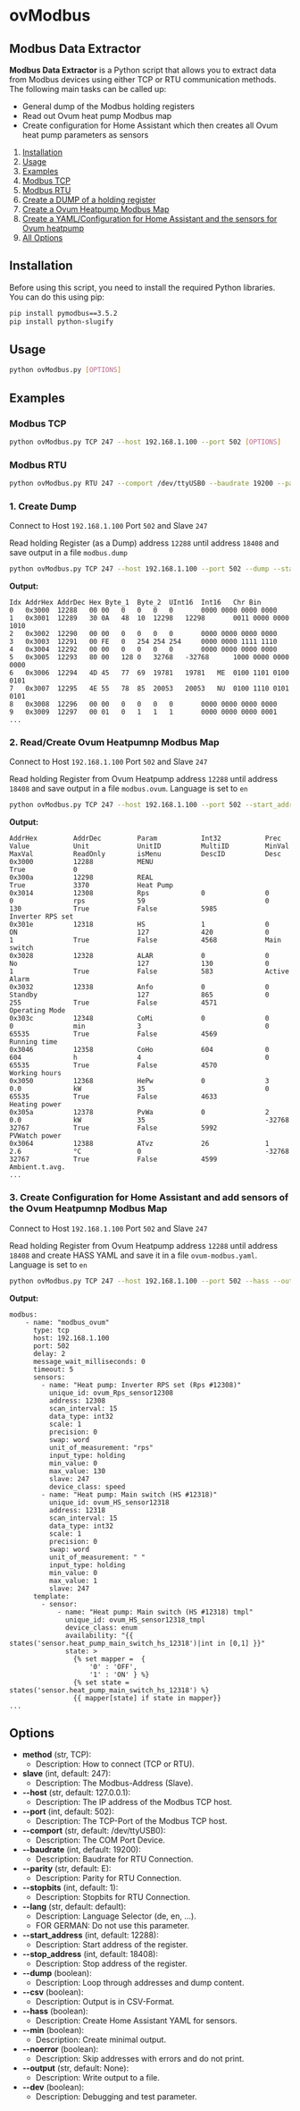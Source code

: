 # ovModbus
## Modbus Data Extractor

**Modbus Data Extractor** is a Python script that allows you to extract data from Modbus devices using either TCP or RTU communication methods. 
The following main tasks can be called up:
- General dump of the Modbus holding registers
- Read out Ovum heat pump Modbus map
- Create configuration for Home Assistant which then creates all Ovum heat pump parameters as sensors

1. [Installation](#installation)
2. [Usage](#usage)
3. [Examples](#examples)
4. [Modbus TCP](#modbustcp)
5. [Modbus RTU](#modbusrtu)
6. [Create a DUMP of a holding register](#dump)
7. [Create a Ovum Heatpump Modbus Map](#ovummap)
8. [Create a YAML/Configuration for Home Assistant and the sensors for Ovum heatpump](#hass)
9. [All Options](#options)

## Installation
<a name="installation"></a>

Before using this script, you need to install the required Python libraries. You can do this using pip:

```bash
pip install pymodbus==3.5.2
pip install python-slugify
```

## Usage
<a name="usage"></a>

```bash
python ovModbus.py [OPTIONS]
```
## Examples
<a name="examples"></a>
### Modbus TCP
<a name="modbustcp"></a>
```bash
python ovModbus.py TCP 247 --host 192.168.1.100 --port 502 [OPTIONS]
```

### Modbus RTU
<a name="modbusrtu"></a>
```bash
python ovModbus.py RTU 247 --comport /dev/ttyUSB0 --baudrate 19200 --parity E --stopbits 1 [OPTIONS]
```

### 1. Create Dump
<a name="dump"></a>
Connect to Host ```192.168.1.100``` Port ```502``` and Slave ```247```

Read holding Register (as a Dump) address ```12288``` until address ```18408``` and save output in a file ```modbus.dump```
```bash
python ovModbus.py TCP 247 --host 192.168.1.100 --port 502 --dump --start_address 12288 --stop_address 18408 --output modbus.dump
```
**Output:**
```
Idx	AddrHex	AddrDec	Hex	Byte_1	Byte_2	UInt16	Int16	Chr	Bin
0	0x3000	12288	00 00	0	0	0	0		0000 0000 0000 0000
1	0x3001	12289	30 0A	48	10	12298	12298		0011 0000 0000 1010
2	0x3002	12290	00 00	0	0	0	0		0000 0000 0000 0000
3	0x3003	12291	00 FE	0	254	254	254		0000 0000 1111 1110
4	0x3004	12292	00 00	0	0	0	0		0000 0000 0000 0000
5	0x3005	12293	80 00	128	0	32768	-32768		1000 0000 0000 0000
6	0x3006	12294	4D 45	77	69	19781	19781	ME	0100 1101 0100 0101
7	0x3007	12295	4E 55	78	85	20053	20053	NU	0100 1110 0101 0101
8	0x3008	12296	00 00	0	0	0	0		0000 0000 0000 0000
9	0x3009	12297	00 01	0	1	1	1		0000 0000 0000 0001
...
```

### 2. Read/Create Ovum Heatpumnp Modbus Map
<a name="ovummap"></a>
Connect to Host ```192.168.1.100``` Port ```502``` and Slave ```247```

Read holding Register from Ovum Heatpump address ```12288``` until address ```18408``` and save output in a file ```modbus.ovum```. Language is set to ```en```

```bash
python ovModbus.py TCP 247 --host 192.168.1.100 --port 502 --start_address 12288 --stop_address 18408 --output modbus.ovum --lang en
```
**Output:**
```
AddrHex         AddrDec         Param           Int32           Prec            Value           Unit            UnitID          MultiID         MinVal          MaxVal          ReadOnly        isMenu          DescID          Desc
0x3000          12288           MENU                                                                                                                                                            True            0               
0x300a          12298           REAL                                                                                                                                                            True            3370            Heat Pump
0x3014          12308           Rps             0               0               0               rps             59                              0               130             True            False           5985            Inverter RPS set
0x301e          12318           HS              1               0               ON                              127             420             0               1               True            False           4568            Main switch
0x3028          12328           ALAR            0               0               No                              127             130             0               1               True            False           583             Active Alarm
0x3032          12338           Anfo            0               0               Standby                         127             865             0               255             True            False           4571            Operating Mode
0x303c          12348           CoMi            0               0               0               min             3                               0               65535           True            False           4569            Running time
0x3046          12358           CoHo            604             0               604             h               4                               0               65535           True            False           4570            Working hours
0x3050          12368           HePw            0               3               0.0             kW              35                              0               65535           True            False           4633            Heating power
0x305a          12378           PvWa            0               2               0.0             kW              35                              -32768          32767           True            False           5992            PVWatch power
0x3064          12388           ATvz            26              1               2.6             °C              0                               -32768          32767           True            False           4599            Ambient.t.avg.
...
```

### 3. Create Configuration for Home Assistant and add sensors of the Ovum Heatpumnp Modbus Map
<a name="hass"></a>
Connect to Host ```192.168.1.100``` Port ```502``` and Slave ```247```

Read holding Register from Ovum Heatpump address ```12288``` until address ```18408``` and create HASS YAML and save it in a file ```ovum-modbus.yaml```. Language is set to ```en```

```bash
python ovModbus.py TCP 247 --host 192.168.1.100 --port 502 --hass --output ovum-modbus.yaml --lang en
```
**Output:**
```
modbus:
    - name: "modbus_ovum"
      type: tcp
      host: 192.168.1.100
      port: 502
      delay: 2
      message_wait_milliseconds: 0
      timeout: 5
      sensors:
        - name: "Heat pump: Inverter RPS set (Rps #12308)"         
          unique_id: ovum_Rps_sensor12308
          address: 12308
          scan_interval: 15                
          data_type: int32
          scale: 1
          precision: 0
          swap: word
          unit_of_measurement: "rps"
          input_type: holding
          min_value: 0
          max_value: 130
          slave: 247                    
          device_class: speed
        - name: "Heat pump: Main switch (HS #12318)"         
          unique_id: ovum_HS_sensor12318
          address: 12318
          scan_interval: 15                
          data_type: int32
          scale: 1
          precision: 0
          swap: word
          unit_of_measurement: " "
          input_type: holding
          min_value: 0
          max_value: 1
          slave: 247
      template:
        - sensor:
            - name: "Heat pump: Main switch (HS #12318) tmpl"
              unique_id: ovum_HS_sensor12318_tmpl            
              device_class: enum
              availability: "{{ states('sensor.heat_pump_main_switch_hs_12318')|int in [0,1] }}"
              state: >
                {% set mapper =  {
                    '0' : 'OFF',
                    '1' : 'ON' } %}            
                {% set state = states('sensor.heat_pump_main_switch_hs_12318') %}
                {{ mapper[state] if state in mapper}}
...
```

## Options
<a name="options"></a>

- **method** (str, TCP):
  - Description: How to connect (TCP or RTU).
- **slave** (int, default: 247):
  - Description: The Modbus-Address (Slave).
- **--host** (str, default: 127.0.0.1):
  - Description: The IP address of the Modbus TCP host.
- **--port** (int, default: 502):
  - Description: The TCP-Port of the Modbus TCP host.
- **--comport** (str, default: /dev/ttyUSB0):
  - Description: The COM Port Device.
- **--baudrate** (int, default: 19200):
  - Description: Baudrate for RTU Connection.
- **--parity** (str, default: E):
  - Description: Parity for RTU Connection.
- **--stopbits** (int, default: 1):
  - Description: Stopbits for RTU Connection.
- **--lang** (str, default: default):
  - Description: Language Selector (de, en, ...).
  - FOR GERMAN: Do not use this parameter.
- **--start_address** (int, default: 12288):
  - Description: Start address of the register.
- **--stop_address** (int, default: 18408):
  - Description: Stop address of the register.
- **--dump** (boolean):
  - Description: Loop through addresses and dump content.
- **--csv** (boolean):
  - Description: Output is in CSV-Format.
- **--hass** (boolean):
  - Description: Create Home Assistant YAML for sensors.
- **--min** (boolean):
  - Description: Create minimal output.
- **--noerror** (boolean):
  - Description: Skip addresses with errors and do not print.
- **--output** (str, default: None):
  - Description: Write output to a file.
- **--dev** (boolean):
  - Description: Debugging and test parameter.
